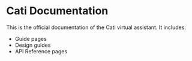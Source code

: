 # Cati Documentation

This is the official documentation of the Cati virtual assistant. It includes:

- Guide pages
- Design guides
- API Reference pages

